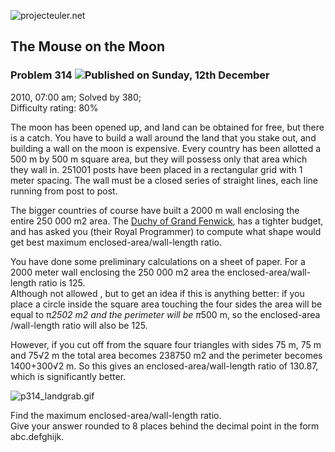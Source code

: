 ![projecteuler.net](images/print_page_logo.png)

## The Mouse on the Moon

### Problem 314 ![](images/icon_info.png)Published on Sunday, 12th December
2010, 07:00 am; Solved by 380;  
Difficulty rating: 80%

The moon has been opened up, and land can be obtained for free, but there is a
catch. You have to build a wall around the land that you stake out, and
building a wall on the moon is expensive. Every country has been allotted a
500 m by 500 m square area, but they will possess only that area which they
wall in. 251001 posts have been placed in a rectangular grid with 1 meter
spacing. The wall must be a closed series of straight lines, each line running
from post to post.

The bigger countries of course have built a 2000 m wall enclosing the entire
250 000 m2 area. The [Duchy of Grand
Fenwick](http://en.wikipedia.org/wiki/Grand_Fenwick), has a tighter budget,
and has asked you (their Royal Programmer) to compute what shape would get
best maximum enclosed-area/wall-length ratio.

You have done some preliminary calculations on a sheet of paper. For a 2000
meter wall enclosing the 250 000 m2 area the enclosed-area/wall-length ratio
is 125.  
Although not allowed , but to get an idea if this is anything better: if you
place a circle inside the square area touching the four sides the area will be
equal to π*2502 m2 and the perimeter will be π*500 m, so the enclosed-area
/wall-length ratio will also be 125.

However, if you cut off from the square four triangles with sides 75 m, 75 m
and 75√2 m the total area becomes 238750 m2 and the perimeter becomes
1400+300√2 m. So this gives an enclosed-area/wall-length ratio of 130.87,
which is significantly better.

![p314_landgrab.gif](project/images/p314_landgrab.gif)

Find the maximum enclosed-area/wall-length ratio.  
Give your answer rounded to 8 places behind the decimal point in the form
abc.defghijk.

  
  

